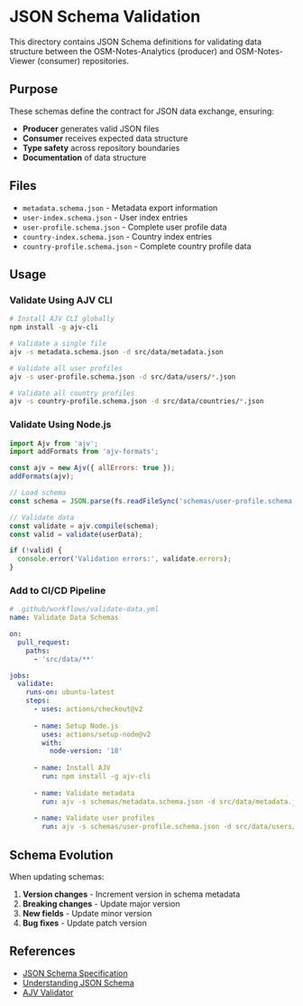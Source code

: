 # JSON Schema Validation

This directory contains JSON Schema definitions for validating data structure between the OSM-Notes-Analytics (producer) and OSM-Notes-Viewer (consumer) repositories.

## Purpose

These schemas define the contract for JSON data exchange, ensuring:
- **Producer** generates valid JSON files
- **Consumer** receives expected data structure
- **Type safety** across repository boundaries
- **Documentation** of data structure

## Files

- `metadata.schema.json` - Metadata export information
- `user-index.schema.json` - User index entries
- `user-profile.schema.json` - Complete user profile data
- `country-index.schema.json` - Country index entries
- `country-profile.schema.json` - Complete country profile data

## Usage

### Validate Using AJV CLI

```bash
# Install AJV CLI globally
npm install -g ajv-cli

# Validate a single file
ajv -s metadata.schema.json -d src/data/metadata.json

# Validate all user profiles
ajv -s user-profile.schema.json -d src/data/users/*.json

# Validate all country profiles
ajv -s country-profile.schema.json -d src/data/countries/*.json
```

### Validate Using Node.js

```javascript
import Ajv from 'ajv';
import addFormats from 'ajv-formats';

const ajv = new Ajv({ allErrors: true });
addFormats(ajv);

// Load schema
const schema = JSON.parse(fs.readFileSync('schemas/user-profile.schema.json'));

// Validate data
const validate = ajv.compile(schema);
const valid = validate(userData);

if (!valid) {
  console.error('Validation errors:', validate.errors);
}
```

### Add to CI/CD Pipeline

```yaml
# .github/workflows/validate-data.yml
name: Validate Data Schemas

on:
  pull_request:
    paths:
      - 'src/data/**'

jobs:
  validate:
    runs-on: ubuntu-latest
    steps:
      - uses: actions/checkout@v2
      
      - name: Setup Node.js
        uses: actions/setup-node@v2
        with:
          node-version: '18'
      
      - name: Install AJV
        run: npm install -g ajv-cli
      
      - name: Validate metadata
        run: ajv -s schemas/metadata.schema.json -d src/data/metadata.json
      
      - name: Validate user profiles
        run: ajv -s schemas/user-profile.schema.json -d src/data/users/*.json
```

## Schema Evolution

When updating schemas:

1. **Version changes** - Increment version in schema metadata
2. **Breaking changes** - Update major version
3. **New fields** - Update minor version
4. **Bug fixes** - Update patch version

## References

- [JSON Schema Specification](https://json-schema.org/)
- [Understanding JSON Schema](https://json-schema.org/understanding-json-schema/)
- [AJV Validator](https://ajv.js.org/)


